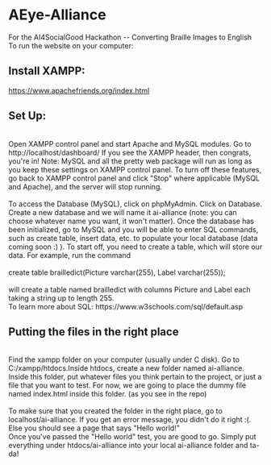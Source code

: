 # AEye-Alliance
For the AI4SocialGood Hackathon -- Converting Braille Images to English 
</br>
To run the website on your computer:
</br>

## Install XAMPP: 
https://www.apachefriends.org/index.html

## Set Up:
</br>
Open XAMPP control panel and start Apache and MySQL modules. 
Go to http://localhost/dashboard/ If you see the XAMPP header, then congrats, you're in! Note: MySQL and all the pretty web package will run as long as you keep these settings on XAMPP control panel. To turn off these features, go back to XAMPP control panel and click "Stop" where applicable (MySQL and Apache), and the server will stop running. 
</br>
</br>
To access the Database (MySQL), click on phpMyAdmin. Click on Database. Create a new database and we will name it ai-alliance (note: you can choose whatever name you want, it won't matter).
Once the database has been initialized, go to MySQL and you will be able to enter SQL commands, such as create table, insert data, etc. to populate your local database (data coming soon :) ). 
To start off, you need to create a table, which will store our data. For example, run the command 
</br> </br>create table brailledict(Picture varchar(255), Label varchar(255)); 
</br> </br>
will create a table named brailledict with columns Picture and Label each taking a string up to length 255. 
</br> To learn more about SQL: 
https://www.w3schools.com/sql/default.asp


## Putting the files in the right place
</br>
Find the xampp folder on your computer (usually under C disk). Go to C:/xampp/htdocs.Inside htdocs, create a new folder named ai-alliance. Inside this folder, put whatever files you think pertain to the project, or just a file that you want to test. For now, we are going to place the dummy file named index.html inside this folder. (as you see in the repo)  
</br>
</br>To make sure that you created the folder in the right place, go to localhost/ai-alliance. If you get an error message, you didn't do it right :(. Else you should see a page that says "Hello world!"  

</br>
Once you've passed the "Hello world" test, you are good to go. Simply put everything under htdocs/ai-alliance into your local ai-alliance folder and ta-da! 
